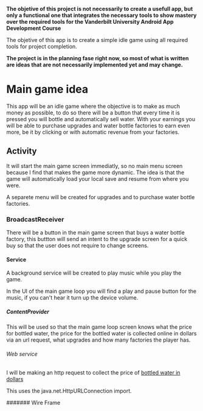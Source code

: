 **The objetive of this project is not necessarily to create a usefull app, but only a functional one that integrates the necessary tools to show mastery over the required tools for the Vanderbilt University Android App Development Course**

The objetive of this app is to create a simple idle game using all required tools for project completion.

**The project is in the planning fase right now, so most of what is written are ideas that are not necessarily implemented yet and may change.**

# Main game idea

This app will be an idle game where the objective is to make as much money as possible, to do so there will be a button that every time it is pressed you will bottle and automatically sell water. With your earnings you will be able to purchase upgrades and water bottle factories to earn even more, be it by clicking or with automatic revenue from your factories.

## Activity

It will start the main game screen immediatly, so no main menu screen because I find that makes the game more dynamic. The idea is that the game will automatically load your local save and resume from where you were.

A separete menu will be created for upgrades and to purchase water bottle factories.

### BroadcastReceiver

There will be a button in the main game screen that buys a water bottle factory, this buttton will send an intent to the upgrade screen for a quick buy so that the user does not require to change screens.

#### Service

A background service will be created to play music while you play the game.

In the UI of the main game loop you will find a play and pause button for the music, if you can't hear it turn up the device volume.

##### ContentProvider

This will be used so that the main game loop screen knows what the price for bottled water, the price for the bottled water is collected online in dollars via an url request, what upgrades and how many factories the player has.


###### Web service

I will be making an http request to collect the price of [bottled water in dollars](https://www.globalproductprices.com/USA/mineral_water_prices/#:~:text=The%20price%20is%200.81%20USD.)

This uses the java.net.HttpURLConnection import.

####### Wire Frame
